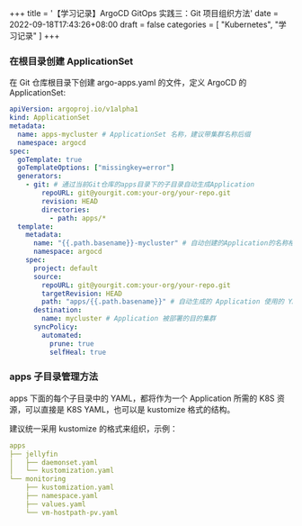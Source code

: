 +++
title = '【学习记录】ArgoCD GitOps 实践三：Git 项目组织方法'
date = 2022-09-18T17:43:26+08:00
draft = false
categories = [
    "Kubernetes",
    "学习记录"
]
+++

### 在根目录创建 ApplicationSet

在 Git 仓库根目录下创建 argo-apps.yaml 的文件，定义 ArgoCD 的 ApplicationSet:

```yaml
apiVersion: argoproj.io/v1alpha1
kind: ApplicationSet
metadata:
  name: apps-mycluster # ApplicationSet 名称，建议带集群名称后缀
  namespace: argocd
spec:
  goTemplate: true
  goTemplateOptions: ["missingkey=error"]
  generators:
    - git: # 通过当前Git仓库的apps目录下的子目录自动生成Application
        repoURL: git@yourgit.com:your-org/your-repo.git
        revision: HEAD
        directories:
          - path: apps/*
  template:
    metadata:
      name: "{{.path.basename}}-mycluster" # 自动创建的Application的名称格式为: 目录名-集群名
      namespace: argocd
    spec:
      project: default
      source:
        repoURL: git@yourgit.com:your-org/your-repo.git
        targetRevision: HEAD
        path: "apps/{{.path.basename}}" # 自动生成的 Application 使用的 YAML 内容在对应子目录下
      destination:
        name: mycluster # Application 被部署的目的集群
      syncPolicy:
        automated:
          prune: true
          selfHeal: true
```

<!--more-->

### apps 子目录管理方法

apps 下面的每个子目录中的 YAML，都将作为一个 Application 所需的 K8S 资源，可以直接是 K8S YAML，也可以是 kustomize 格式的结构。

建议统一采用 kustomize 的格式来组织，示例：
```yaml
apps
├── jellyfin
│   ├── daemonset.yaml
│   └── kustomization.yaml
└── monitoring
    ├── kustomization.yaml
    ├── namespace.yaml
    ├── values.yaml
    └── vm-hostpath-pv.yaml
```